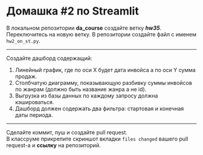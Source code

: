 # Домашка #2 по Streamlit

В локальном репозитории **da_course** создайте ветку ***hw35***. Переключитесь на новую ветку. В репозитории создайте файл с именем `hw2_on_st.py`.  

---  
Создайте дашборд содержащий:  
1. Линейный график, где по оси X будет дата инвойса а по оси Y сумма продаж.
2. Столбчатую диаграмму, показывающую разбивку суммы инвойсов по жанрам (должно быть название жанра а не id).
3. Выгрузка из базы данных по каждому запросу должна кэшироваться.
4. Дашборд должен содержать два фильтра: стартовая и конечная даты периода.  
---  

Сделайте коммит, пуш и создайте pull request.  
В классруме прикрепите скриншот вкладки `files changed` вашего pull request-а и **ссылку** на репозиторий.
